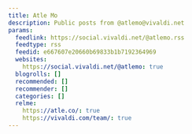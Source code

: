 ```yaml
---
title: Atle Mo
description: Public posts from @atlemo@vivaldi.net
params:
  feedlink: https://social.vivaldi.net/@atlemo.rss
  feedtype: rss
  feedid: e667607e20660b69833b1b7192364969
  websites:
    https://social.vivaldi.net/@atlemo: true
  blogrolls: []
  recommended: []
  recommender: []
  categories: []
  relme:
    https://atle.co/: true
    https://vivaldi.com/team/: true
---
```

